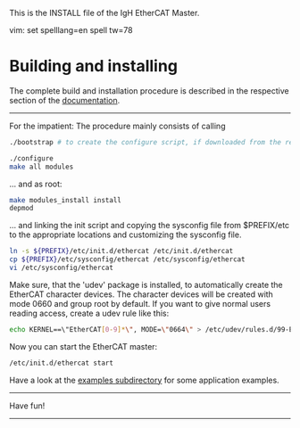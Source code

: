 This is the INSTALL file of the IgH EtherCAT Master.

vim: set spelllang=en spell tw=78

# Building and installing

The complete build and installation procedure is described in the respective
section of the
[documentation](https://gitlab.com/etherlab.org/ethercat/-/jobs/artifacts/stable-1.5/raw/pdf/ethercat_doc.pdf?job=pdf).

---

For the impatient: The procedure mainly consists of calling

```bash
./bootstrap # to create the configure script, if downloaded from the repo

./configure
make all modules
```

... and as root:

```bash
make modules_install install
depmod
```

... and linking the init script and copying the sysconfig file from $PREFIX/etc
to the appropriate locations and customizing the sysconfig file.

```bash
ln -s ${PREFIX}/etc/init.d/ethercat /etc/init.d/ethercat
cp ${PREFIX}/etc/sysconfig/ethercat /etc/sysconfig/ethercat
vi /etc/sysconfig/ethercat
```

Make sure, that the 'udev' package is installed, to automatically create the
EtherCAT character devices. The character devices will be created with mode
0660 and group root by default. If you want to give normal users reading
access, create a udev rule like this:

```bash
echo KERNEL==\"EtherCAT[0-9]*\", MODE=\"0664\" > /etc/udev/rules.d/99-EtherCAT.rules
```

Now you can start the EtherCAT master:

```bash
/etc/init.d/ethercat start
```

Have a look at the [examples subdirectory](examples/) for some application
examples.

---

Have fun!

---
